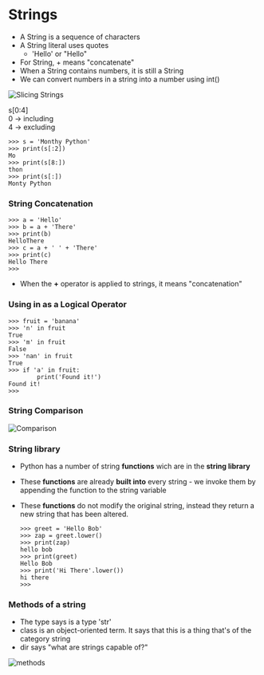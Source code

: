 
# Strings

* A String is a sequence of characters
* A String literal uses quotes
  - 'Hello' or "Hello"
* For String, + means "concatenate"
* When a String contains numbers, it is still a String
* We can convert numbers in a string into a number using int()

![Slicing Strings](https://i.imgur.com/qRVaDJJ.png?1)

s[0:4]  
0 -> including  
4 -> excluding  

    >>> s = 'Monthy Python'
    >>> print(s[:2])  
    Mo  
    >>> print(s[8:])  
    thon  
    >>> print(s[:])  
    Monty Python  


### String Concatenation

    >>> a = 'Hello'  
    >>> b = a + 'There'  
    >>> print(b)  
    HelloThere
    >>> c = a + ' ' + 'There'
    >>> print(c)
    Hello There
    >>> 

* When the **+** operator is applied to strings, it means "concatenation"

### Using in as a Logical Operator

    >>> fruit = 'banana'
    >>> 'n' in fruit
    True
    >>> 'm' in fruit
    False
    >>> 'nan' in fruit
    True
    >>> if 'a' in fruit:
            print('Found it!')
    Found it!
    >>>
    
### String Comparison

![Comparison](https://i.imgur.com/KfseCrA.png)

### String library

* Python has a number of string **functions** wich are in the **string library**
* These **functions** are already **built into** every string - we invoke them by appending the function to the string variable
* These **functions** do not modify the original string, instead they return a new string that has been altered.

      >>> greet = 'Hello Bob'
      >>> zap = greet.lower()
      >>> print(zap)
      hello bob
      >>> print(greet)
      Hello Bob
      >>> print('Hi There'.lower())
      hi there
      >>>
      
### Methods of a string

* The type says is a type 'str'
* class is an object-oriented term. It says that this is a thing that's of the category string
* dir says "what are strings capable of?"

![methods](https://i.imgur.com/3XjRMWD.png)

[String documentation]: (https://docs.python.org/3/library/stdtypes.html#string-methods)
